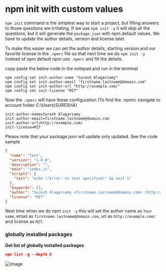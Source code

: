 # npm init with custom values

`npm init` command is the simplest way to start a project, but filling answers to those questions are irritating. If we use `npm init -y` it will skip all the questions, but it will generate the `package.json` with npm default values. We have to update the author details, version and license later.


To make this easier we can set the author details, starting version and our favorite license in the `.npmrc` file so that next time we do `npm init -y` instead of npm default npm use `.npmrc` and fill the details.

copy paste the below code in the notepad and run in the terminal

```
npm config set init-author-name "Suresh Alagarsamy"
npm config set init-author-email "firstname.lastname@domain.com"
npm config set init-author-url "http://example.com/"
npm config set init-license "MIT"
```

Now the `.npmrc` will have these configuration (To find the .npmrc navigate to account folder C:\Users\SURESHA)

```
init-author-name=Suresh Alagarsamy
init-author-email=firstname.lastname@domain.com
init-author-url=http://example.com/
init-license=MIT
```

Please note that your package.json will update only updated. See the code sample

```json
{
  "name": "test",
  "version": "1.0.0",
  "description": "",
  "main": "index.js",
  "scripts": {
    "test": "echo \"Error: no test specified\" && exit 1"
  },
  "keywords": [],
  "author": "Suresh Alagarsamy <firstname.lastname@domain.com> (http://example.com/)",
  "license": "MIT"
}
```

Next time when we do npm `init -y` this will set the author name as `Your name`, email as `firstname.lastname@domain.com`, url as `http://example.com/` and license as `MIT`.


### globally installed packages

<b>Get list of globally installed packages</b>

```json
npm list -g --depth 0
```

![image](https://user-images.githubusercontent.com/6780840/46667977-ce5f3f80-cbe8-11e8-82e9-72b623fe571d.png)

